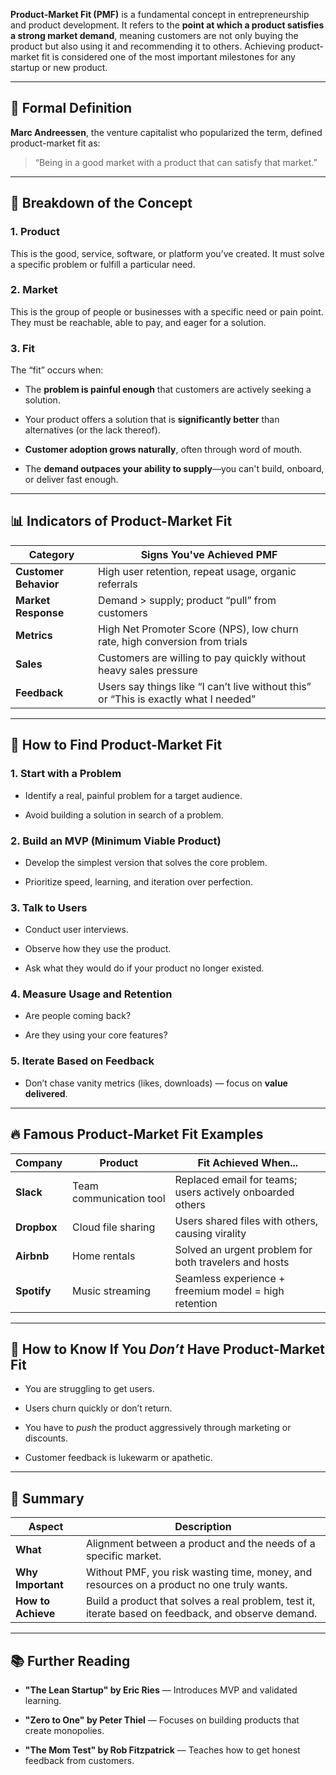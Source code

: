 **Product-Market Fit (PMF)** is a fundamental concept in entrepreneurship and product development. It refers to the **point at which a product satisfies a strong market demand**, meaning customers are not only buying the product but also using it and recommending it to others. Achieving product-market fit is considered one of the most important milestones for any startup or new product.

---

## 📌 **Formal Definition**

**Marc Andreessen**, the venture capitalist who popularized the term, defined product-market fit as:

> “Being in a good market with a product that can satisfy that market.”

---

## 🧩 **Breakdown of the Concept**

### 1. **Product**

This is the good, service, software, or platform you’ve created. It must solve a specific problem or fulfill a particular need.

### 2. **Market**

This is the group of people or businesses with a specific need or pain point. They must be reachable, able to pay, and eager for a solution.

### 3. **Fit**

The “fit” occurs when:

- The **problem is painful enough** that customers are actively seeking a solution.
    
- Your product offers a solution that is **significantly better** than alternatives (or the lack thereof).
    
- **Customer adoption grows naturally**, often through word of mouth.
    
- The **demand outpaces your ability to supply**—you can't build, onboard, or deliver fast enough.
    

---

## 📊 **Indicators of Product-Market Fit**

|Category|Signs You've Achieved PMF|
|---|---|
|**Customer Behavior**|High user retention, repeat usage, organic referrals|
|**Market Response**|Demand > supply; product “pull” from customers|
|**Metrics**|High Net Promoter Score (NPS), low churn rate, high conversion from trials|
|**Sales**|Customers are willing to pay quickly without heavy sales pressure|
|**Feedback**|Users say things like “I can’t live without this” or “This is exactly what I needed”|

---

## 🧠 **How to Find Product-Market Fit**

### 1. **Start with a Problem**

- Identify a real, painful problem for a target audience.
    
- Avoid building a solution in search of a problem.
    

### 2. **Build an MVP (Minimum Viable Product)**

- Develop the simplest version that solves the core problem.
    
- Prioritize speed, learning, and iteration over perfection.
    

### 3. **Talk to Users**

- Conduct user interviews.
    
- Observe how they use the product.
    
- Ask what they would do if your product no longer existed.
    

### 4. **Measure Usage and Retention**

- Are people coming back?
    
- Are they using your core features?
    

### 5. **Iterate Based on Feedback**

- Don’t chase vanity metrics (likes, downloads) — focus on **value delivered**.
    

---

## 🔥 **Famous Product-Market Fit Examples**

|Company|Product|Fit Achieved When...|
|---|---|---|
|**Slack**|Team communication tool|Replaced email for teams; users actively onboarded others|
|**Dropbox**|Cloud file sharing|Users shared files with others, causing virality|
|**Airbnb**|Home rentals|Solved an urgent problem for both travelers and hosts|
|**Spotify**|Music streaming|Seamless experience + freemium model = high retention|

---

## 🧭 **How to Know If You _Don’t_ Have Product-Market Fit**

- You are struggling to get users.
    
- Users churn quickly or don’t return.
    
- You have to _push_ the product aggressively through marketing or discounts.
    
- Customer feedback is lukewarm or apathetic.
    

---

## 📌 Summary

|Aspect|Description|
|---|---|
|**What**|Alignment between a product and the needs of a specific market.|
|**Why Important**|Without PMF, you risk wasting time, money, and resources on a product no one truly wants.|
|**How to Achieve**|Build a product that solves a real problem, test it, iterate based on feedback, and observe demand.|

---

## 📚 Further Reading

- **"The Lean Startup" by Eric Ries** — Introduces MVP and validated learning.
    
- **"Zero to One" by Peter Thiel** — Focuses on building products that create monopolies.
    
- **"The Mom Test" by Rob Fitzpatrick** — Teaches how to get honest feedback from customers.